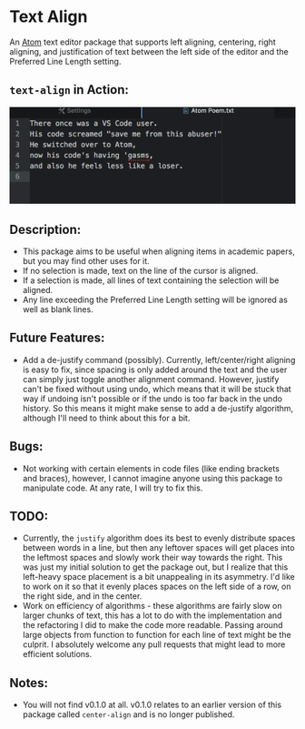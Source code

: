 # Text Align
An [Atom](https://atom.io) text editor package that supports left aligning,
centering, right aligning, and justification of text between the left side of
the editor and the Preferred Line Length setting.

## `text-align` in Action:
![Action](./misc/text-align.gif)

## Description:

* This package aims to be useful when aligning items in academic papers, but you
may find other uses for it.
* If no selection is made, text on the line of the cursor is aligned.  
* If a selection is made, all lines of text containing the selection
will be aligned.
* Any line exceeding the Preferred Line Length setting will be ignored as well
as blank lines.

## Future Features:

* Add a de-justify command (possibly).  Currently, left/center/right aligning
is easy to fix, since spacing is only added around the text and the user can
simply just toggle another alignment command.  However, justify can't be fixed
without using undo, which means that it will be stuck that way if undoing isn't
possible or if the undo is too far back in the undo history.  So this means it
might make sense to add a de-justify algorithm, although I'll need to think
about this for a bit.

## Bugs:

* Not working with certain elements in code files (like ending brackets and
braces), however, I cannot imagine anyone using this package to manipulate code.
At any rate, I will try to fix this.

## TODO:

* Currently, the `justify` algorithm does its best to evenly distribute spaces
between words in a line, but then any leftover spaces will get places into the
leftmost spaces and slowly work their way towards the right.  This was just my
initial solution to get the package out, but I realize that this left-heavy
space placement is a bit unappealing in its asymmetry.  I'd like to work on it
so that it evenly places spaces on the left side of a row, on the right side,
and in the center.
* Work on efficiency of algorithms - these algorithms are fairly slow on larger
chunks of text, this has a lot to do with the implementation and the refactoring
I did to make the code more readable.  Passing around large objects from
function to function for each line of text might be the culprit.  I absolutely
welcome any pull requests that might lead to more efficient solutions.

## Notes:

* You will not find v0.1.0 at all.  v0.1.0 relates to an earlier version of this
package called `center-align` and is no longer published.

